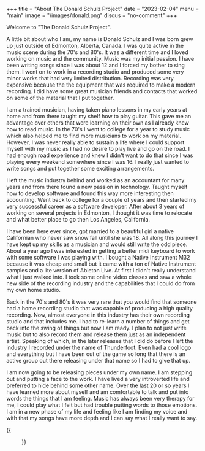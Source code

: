 +++
title = "About The Donald Schulz Project"
date = "2023-02-04"
menu = "main"
image = "/images/donald.png"
disqus = "no-comment"
+++

Welcome to "The Donald Schulz Project".  

A little bit about who I am, my name is Donald Schulz and I was born grew up just outside of Edmonton, Alberta, Canada. 
I was quite active in the music scene during the 70's and 80's.  It was a different time and I loved working on music and the community.  Music was my initial passion.  I have been writing songs since I was about 12 and I forced my bother to sing them.  I went on to work in a recording studio and produced some very minor works that had very limited distribution.  Recording was very expensive because the the equipment that was required to make a modern recording.  I did have some great musician friends and contacts that worked on some of the material that I put together.

I am a trained musician, having taken piano lessons in my early years at home and from there taught my shelf how to play guitar.  This gave me an advantage over others that were learning on their own as I already knew how to read music.  In the 70's I went to college for a year to study music which also helped me to find more musicians to work on my material.  However, I was never really able to sustain a life where I could support myself with my music as I had no desire to play live and go on the road.  I had enough road experience and knew I didn't want to do that since I was playing every weekend somewhere since I was 16.  I really just wanted to write songs and put together some exciting arrangements.

I left the music industry behind and worked as an accountant for many years and from there found a new passion in technology.  Taught myself how to develop software and found this way more interesting then accounting.  Went back to college for a couple of years and then started my very successful career as a software developer.  After about 3 years of working on several projects in Edmonton, I thought it was time to relocate and what better place to go then Los Angeles, California. 

I have been here ever since, got married to a beautiful girl a native Californian who never saw snow fall until she was 18.  All along this journey I have kept up my skills as a musician and would still write the odd piece.  About a year ago I was interested in getting a better midi keyboard to work with some software I was playing with.  I bought a Native Instrument M32 because it was cheap and small but it came with a ton of Native Instrument samples and a lite version of Ableton Live.  At first I didn't really understand what I just walked into.  I took some online video classes and saw a whole new side of the recording industry and the capabilities that I could do from my own home studio.

Back in the 70's and 80's it was very rare that you would find that someone had a home recording studio that was capable of producing a high quality recording.  Now, almost everyone in this industry has their own recording studio and that includes me.  I had to re-learn a number of things and get back into the swing of things but now I am ready.  I plan to not just write music but to also record them and release them just as an independent artist.  Speaking of which, in the later releases that I did do before I left the industry I recorded under the name of Thunderfoot.  Even had a cool logo and everything but I have been out of the game so long that there is an active group out there releasing under that name so I had to give that up. 

I am now going to be releasing pieces under my own name.  I am stepping out and putting a face to the work.  I have lived a very introverted life and preferred to hide behind some other name.  Over the last 20 or so years I have learned more about myself and am comfortable to talk and put into words the things that I am feeling.  Music has always been very therapy for me, I could play what I felt but had trouble putting words to those emotions.  I am in a new phase of my life and feeling like I am finding my voice and with that my songs have more depth and I can say what I really want to say.

{{<figure src="/images/Thunderfoot_calling_card.png">}}